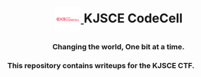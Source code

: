 <h1 align=center>
  <a href="https://kjscecodecell.com">
    <img src="CodecellLogo.png" valign="middle" height="60" alt="CodeCell Logo" />
  </a>
  <span valign="middle">
    KJSCE CodeCell
  </span>
</h1>

<h3 align="center">Changing the world, One bit at a time.</h3>

### This repository contains writeups for the KJSCE CTF.